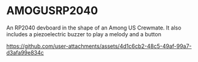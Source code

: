 # AMOGUSRP2040
An RP2040 devboard in the shape of an Among US Crewmate. It also includes a piezoelectric buzzer to play a melody and a button

https://github.com/user-attachments/assets/4d1c6cb2-48c5-49af-99a7-d3afa99e834c

